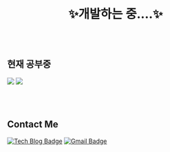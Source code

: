 <div align="center";><h1>✨개발하는 중....✨</h1></div>

<br/>
<br/>

<div><h2>현재 공부중</h2></div>

<img src="https://img.shields.io/badge/SPRING BOOT-6DB33F?style=flat-square&logo=springboot&logoColor=white"> <img src="https://img.shields.io/badge/JAVA-007396?style=flat-square&logo=&logoColor=white">

<br/>
<br/>
<div><h2>Contact Me</h2></div>

  [![Tech Blog Badge](http://img.shields.io/badge/-Tech%20blog-black?style=flat-square&logo=github&link=https://velog.io/@ray/)](https://velog.io/@ray/)
  [![Gmail Badge](https://img.shields.io/badge/Gmail-d14836?style=flat-square&logo=Gmail&logoColor=white&link=mailto:ldk199662@gmail.com)](mailto:ldk199662@gmail.com)
  
<!--
**ldk199662/ldk199662** is a ✨ _special_ ✨ repository because its `README.md` (this file) appears on your GitHub profile.

Here are some ideas to get you started:

- 🔭 I’m currently working on ...
- 🌱 I’m currently learning ...
- 👯 I’m looking to collaborate on ...
- 🤔 I’m looking for help with ...
- 💬 Ask me about ...
- 📫 How to reach me: ...
- 😄 Pronouns: ...
- ⚡ Fun fact: ...
-->
